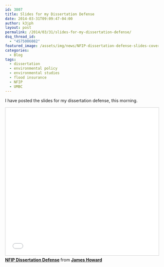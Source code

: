 ```yaml
---
id: 3807
title: Slides for my Dissertation Defense
date: 2014-03-31T09:09:47-04:00
author: k3jph
layout: post
permalink: /2014/03/31/slides-for-my-dissertation-defense/
dsq_thread_id:
  - "4575006082"
featured_image: /assets/img/news/NFIP-dissertation-defense-slides-cover.webp
categories:
  - Blog
tags:
  - dissertation
  - environmental policy
  - environmental studies
  - flood insurance
  - NFIP
  - UMBC
---
```

I have posted the slides for my dissertation defense, this morning.

<iframe src="//www.slideshare.net/slideshow/embed_code/key/6C04lyxDLlB5ol" width="595" height="485" frameborder="0" marginwidth="0" marginheight="0" scrolling="no" style="border:1px solid #CCC; border-width:1px; margin-bottom:5px; max-width: 100%;" allowfullscreen> </iframe> <div style="margin-bottom:5px"> <strong> <a href="//www.slideshare.net/jameshoward/nfip-dissertation-defense" title="NFIP Dissertation Defense" target="_blank">NFIP Dissertation Defense</a> </strong> from <strong><a href="https://www.slideshare.net/jameshoward" target="_blank">James Howard</a></strong> </div>
